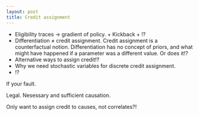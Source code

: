 ```yaml
---
layout: post
title: Credit assignment
---
```


- Eligibility traces -> gradient of policy. + Kickback + !?
- Differentiation $\neq$ credit assignment. Credit assignment is a counterfactual notion. Differentiation has no concept of priors, and what might have happened if a parameter was a different value. Or does it!?
- Alternative ways to assign credit!?
- Why we need stochastic variables for discrete credit assignment.
- !?

If your fault.

Legal.
Nesessary and sufficient causation.


Only want to assign credit to causes, not correlates?!
